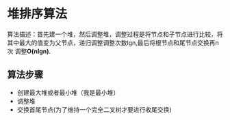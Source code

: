 # 堆排序算法
算法描述：首先建一个堆，然后调整堆，调整过程是将节点和子节点进行比较，将
其中最大的值变为父节点，递归调整调整次数lgn,最后将根节点和尾节点交换再n次
调整**O(nlgn)**.
## 算法步骤
* 创建最大堆或者最小堆（我是最小堆）
* 调整堆
* 交换首尾节点(为了维持一个完全二叉树才要进行收尾交换)
